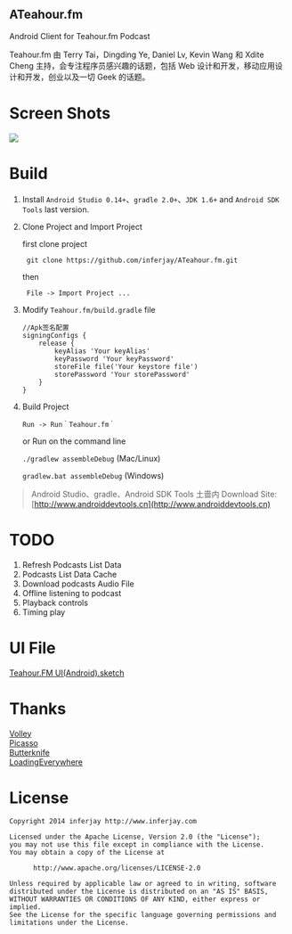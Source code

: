 ATeahour.fm
----

Android Client for Teahour.fm Podcast

Teahour.fm 由 Terry Tai，Dingding Ye, Daniel Lv, Kevin Wang 和 Xdite Cheng 主持，会专注程序员感兴趣的话题，包括 Web 设计和开发，移动应用设计和开发，创业以及一切 Geek 的话题。

# Screen Shots

<img src="https://ws2.sinaimg.cn/large/006tKfTcly1fq6g7hy7jgj30qo0byagl.jpg"/></li>

# Build
1. Install `Android Studio 0.14+`、`gradle 2.0+`、`JDK 1.6+` and `Android SDK Tools` last version.

2. Clone Project and Import Project

	first clone project

		git clone https://github.com/inferjay/ATeahour.fm.git

	then	
	
		File -> Import Project ...

3. Modify `Teahour.fm/build.gradle` file 

	```	
	//Apk签名配置
	signingConfigs {
    	release {
       		keyAlias 'Your keyAlias'
       		keyPassword 'Your keyPassword'
       		storeFile file('Your keystore file')
       		storePassword 'Your storePassword'
     	}
	}
	```

4. Build Project 
	
	`Run -> Run｀Teahour.fm｀`
	
	or Run on the command line
	
	`./gradlew assembleDebug` (Mac/Linux)

	`gradlew.bat assembleDebug` (Windows)

>Android Studio、gradle、Android SDK Tools 土啬内 Download Site: [http://www.androiddevtools.cn](http://www.androiddevtools.cn)

# TODO
1. Refresh Podcasts List Data  
2. Podcasts List Data Cache  
3. Download podcasts Audio File  
4. Offline listening to podcast  
5. Playback controls  
6. Timing play  

# UI File

[Teahour.FM UI(Android).sketch](https://github.com/inferjay/CoderLearningDesign/tree/master/Teahour.fm)	

# Thanks

[Volley](https://android.googlesource.com/platform/frameworks/volley)  
[Picasso](https://github.com/square/picasso)  
[Butterknife](https://github.com/JakeWharton/butterknife)  
[LoadingEverywhere](https://github.com/lsjwzh/loadingeverywhere)  

# License

```
Copyright 2014 inferjay http://www.inferjay.com

Licensed under the Apache License, Version 2.0 (the "License");
you may not use this file except in compliance with the License.
You may obtain a copy of the License at

      http://www.apache.org/licenses/LICENSE-2.0

Unless required by applicable law or agreed to in writing, software
distributed under the License is distributed on an "AS IS" BASIS,
WITHOUT WARRANTIES OR CONDITIONS OF ANY KIND, either express or implied.
See the License for the specific language governing permissions and
limitations under the License.
```
